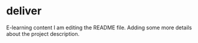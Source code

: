 # deliver
E-learning content
I am editing the README file. Adding some more details about the project description.
